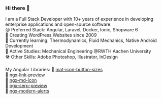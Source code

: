 ### Hi there 👋

I am a Full Stack Developer with 10+ years of experience in developing enterprise applications and open-source software.<br>
😍 Preferred Stack: Angular, Laravel, Docker, Ionic, Shopware 6<br>
🐢 Creating WordPress Websites since 2009<br>
📖 Currently learning: Thermodynamics, Fluid Mechanics, Native Android Development<br>
📖 Active Studies: Mechanical Engineering @RWTH Aachen University<br>
🛠 Other Skills: Adobe Photoshop, Illustrator, InDesign<br>
<br>
My Angular Libraries:
🧩 [mat-icon-button-sizes](/btxtiger/mat-icon-button-sizes)<br>
🧩 [ngx-link-preview](/btxtiger/ngx-link-preview)<br>
🧩 [ngx-md-icon](/btxtiger/ngx-md-icon)<br>
🧩 [ngx-serp-preview](/btxtiger/ngx-serp-preview)<br>
🧩 [ngx-modern-alerts](/btxtiger/ngx-modern-alerts)<br>


<!--
**btxtiger/btxtiger** is a ✨ _special_ ✨ repository because its `README.md` (this file) appears on your GitHub profile.

Here are some ideas to get you started:

- 🔭 I’m currently working on ...
- 🌱 I’m currently learning ...
- 👯 I’m looking to collaborate on ...
- 🤔 I’m looking for help with ...
- 💬 Ask me about ...
- 📫 How to reach me: ...
- 😄 Pronouns: ...
- ⚡ Fun fact: ...
-->
